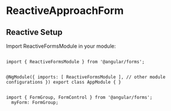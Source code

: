 # ReactiveApproachForm

## Reactive Setup
Import ReactiveFormsModule in your module:

<code>
import { ReactiveFormsModule } from '@angular/forms';

@NgModule({
  imports: [
    ReactiveFormsModule
  ],
  // other module configurations
})
export class AppModule { }
</code>

<code>
import { FormGroup, FormControl } from '@angular/forms';
  myForm: FormGroup;

</code>